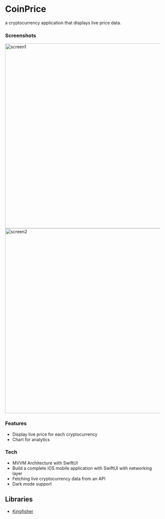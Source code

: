 # CoinPrice
a cryptocurrency application that displays live price data.
 
### Screenshots
<img src="./res/screen1.png" alt="screen1" height="600" /> <img src="./res/screen2.png" alt="screen2" height="600" />


### Features
* Display live price for each cryptocurrency
* Chart for analytics


### Tech
* MVVM Architecture with SwiftUI
* Build a complete iOS mobile application with SwiftUI with networking layer
* Fetching live cryptocurrency data from an API
* Dark mode support

Libraries
---------
* [Kingfisher](https://github.com/onevcat/Kingfisher)


